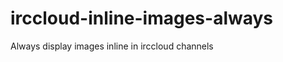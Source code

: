 irccloud-inline-images-always
=============================

Always display images inline in irccloud channels
